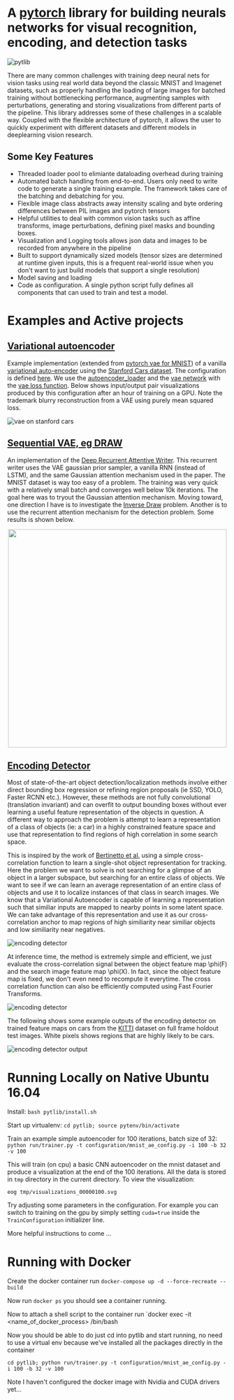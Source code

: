 # A [pytorch](http://pytorch.org/) library for building neurals networks for visual recognition, encoding, and detection tasks

![pytlib](site_content/pytlib_diagram.svg)

There are many common challenges with training deep neural nets for vision tasks using real world data beyond the classic MNIST and Imagenet datasets, such as properly handling the loading of large images for batched training without bottlenecking performance, augmenting samples with perturbations, generating and storing visualizations from different parts of the pipeline. This library addresses some of these challenges in a scalable way. Coupled with the flexible architecture of pytorch, it allows the user to quickly experiment with different datasets and different models in deeplearning vision research.

## Some Key Features

* Threaded loader pool to elimiante dataloading overhead during training
* Automated batch handling from end-to-end. Users only need to write code to generate a single 
training example. The framework takes care of the batching and debatching for you.
* Flexible image class abstracts away intensity scaling and byte ordering differences between PIL images and pytorch tensors
* Helpful utilities to deal with common vision tasks such as affine transforms, image perturbations,
defining pixel masks and bounding boxes.
* Visualization and Logging tools allows json data and images to be recorded from anywhere in the pipeline
* Built to support dynamically sized models (tensor sizes are determined at runtime given inputs, this is a frequent real-world issue when you don't want to just build models that support a single resolution)
* Model saving and loading
* Code as configuration. A single python script fully defines all components that can used to train and test a model.

# Examples and Active projects

## [Variational autoencoder](pytlib/configuration/vae_config_stanford_cars.py)
Example implementation (extended from [pytorch vae for MNIST](https://github.com/pytorch/examples/tree/master/vae)) of a vanilla [variational auto-encoder](https://arxiv.org/abs/1312.6114)  using the [Stanford Cars dataset](http://ai.stanford.edu/~jkrause/cars/car_dataset.html). The configuration is defined [here](pytlib/configuration/vae_config_stanford_cars.py). We use the [autoencoder_loader](pytlib/data_loading/loaders/autoencoder_loader.py) and the [vae network](pytlib/networks/vae.py) with the [vae loss function](pytlib/loss_functions/vae_loss.py). Below shows input/output pair visualizations produced by this configuration after an hour of training on a GPU. Note the trademark blurry reconstruction from a VAE using purely mean squared loss.

![vae on stanford cars](site_content/vae_example.svg)

## [Sequential VAE, eg DRAW](pytlib/configuration/draw_mnist_config.py)
An implementation of the [Deep Recurrent Attentive Writer](https://arxiv.org/abs/1502.04623). This recurrent writer uses the VAE gaussian prior sampler, a vanilla RNN (instead of LSTM), and the same Gaussian attention mechanism used in the paper. The MNIST dataset is way too easy of a problem. The training was very quick with a relatively small batch and converges well below 10k iterations. The goal here was to tryout the Gaussian attention mechanism. Moving toward, one direction I have is to investigate the [Inverse Draw](https://openai.com/requests-for-research/#inverse-draw) problem. Another is to use the recurrent attention mechanism for the detection problem. Some results is shown below.

<p align="center">
<img src="site_content/draw_output.png" width="500">
</p>

## [Encoding Detector](pytlib/configuration/triplet_detector_config.py)

Most of state-of-the-art object detection/localization methods involve either direct bounding box regression or refining region proposals (ie SSD, YOLO, Faster RCNN etc.). However, these methods are not fully convolutional (translation invariant) and can overfit to output bounding boxes without ever learning a useful feature representation of the objects in question. A different way to approach the problem is attempt to learn a representation of a class of objects (ie: a car) in a highly constrained feature space and use that representation to find regions of high correlation in some search space. 

This is inspired by the work of [Bertinetto et al.](http://www.robots.ox.ac.uk/~luca/siamese-fc.html) using a simple cross-correlation function to learn a single-shot object representation for tracking. Here the problem we want to solve is not searching for a glimpse of an object in a larger subspace, but searching for an entire class of objects. We want to see if we can learn an average representation of an entire class of objects and use it to localize instances of that class in search images. We know that a Variational Autoencoder is capable of learning a representation such that similiar inputs are mapped to nearby points in some latent space. We can take advantage of this representation and use it as our cross-correlation anchor to map regions of high similiarity near similiar objects and low similiarity near negatives. 

![encoding detector](site_content/encoding_detector_diagram.svg)

At inference time, the method is extremely simple and efficient, we just evaluate the cross-correlation signal between the object feature map \phi(F) and the search image feature map \phi(X). In fact, since the object feature map is fixed, we don't even need to recompute it everytime. The cross correlation function can also be efficiently computed using Fast Fourier Transforms.

![encoding detector](site_content/xcor_eqn.svg)

The following shows some example outputs of the encoding detector on trained feature maps on cars from the [KITTI](http://www.cvlibs.net/datasets/kitti/) dataset on full frame holdout test images. White pixels shows regions that are highly likely to be cars.

![encoding detector output](site_content/encoding_detector_output.png)

# Running Locally on Native Ubuntu 16.04

Install: `bash pytlib/install.sh`

Start up virtualenv: `cd pytlib; source pytenv/bin/activate`

Train an example simple autoencoder for 100 iterations, batch size of 32: `python run/trainer.py -t configuration/mnist_ae_config.py -i 100 -b 32 -v 100`

This will train (on cpu) a basic CNN autoencoder on the mnist dataset and produce a visualization at the end of the 100 iterations. All the data is stored in `tmp` directory in the current directory. To view the visualization:

`eog tmp/visualizations_00000100.svg`

Try adjusting some parameters in the configuration. For example you can switch to training on the gpu by simply setting `cuda=true` inside the `TrainConfiguration` initializer line. 

More helpful instructions to come ...

# Running with Docker
Create the docker container run `docker-compose up -d --force-recreate --build`

Now run `docker ps` you should see a container running.

Now to attach a shell script to the container run `docker exec -it <name_of_docker_process> /bin/bash 

Now you should be able to do just cd into pytlib and start running, no need to use a virtual env because we've installed all the packages directly in the container

`cd pytlib; python run/trainer.py -t configuration/mnist_ae_config.py -i 100 -b 32 -v 100`

Note I haven't configured the docker image with Nvidia and CUDA drivers yet... 
